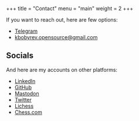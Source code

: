 +++
title = "Contact"
menu = "main"
weight = 2
+++

If you want to reach out, here are few options:

- [Telegram](https://telegram.me/kirillbobyrev)
- <kbobyrev.opensource@gmail.com>

## Socials

And here are my accounts on other platforms:

- [LinkedIn](https://linkedin.com/in/kirillbobyrev)
- [GitHub](https://github.com/kirillbobyrev)
- [Mastodon](https://mstdn.social/@kirillbobyrev)
- [Twitter](https://twitter.com/kirillbobyrev)
- [Lichess](https://lichess.org/@/kirillbobyrev)
- [Chess.com](https://www.chess.com/member/kirillbobyrev)
